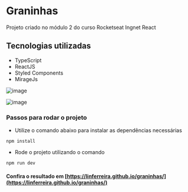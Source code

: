 # Graninhas 

Projeto criado no módulo 2 do curso Rocketseat Ingnet React

## Tecnologias utilizadas
- TypeScript
- ReactJS
- Styled Components
- MirageJs

![image](https://user-images.githubusercontent.com/22802370/164298861-bc8e1730-1bed-4272-b934-20910e8cac03.png)

![image](https://user-images.githubusercontent.com/22802370/164089434-09440b6a-a157-491d-99fe-5753c8886df1.png)


### Passos para rodar o projeto
* Utilize o comando abaixo para instalar as dependências necessárias  
```
npm install
```

* Rode o projeto utilizando o comando
```
npm run dev
```

#### Confira o resultado em [https://linferreira.github.io/graninhas/](https://linferreira.github.io/graninhas/)
